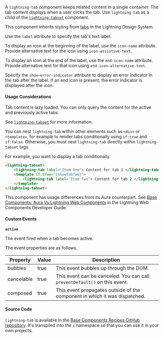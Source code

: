 A `lightning-tab` component keeps related content in a single container. The tab content
displays when a user clicks the tab. Use `lightning-tab`
as a child of the [`lightning-tabset`](bundle/lightning-tabset/documentation) component.

This component inherits styling from
[tabs](https://www.lightningdesignsystem.com/components/tabs/) in the
Lightning Design System.

Use the `label` attribute to specify the tab's text label.

To display an icon at the beginning of the label, use the `icon-name` attribute. Provide alternative text for the icon using `icon-assistive-text`.

To display an icon at the end of the label, use the `end-icon-name` attribute. Provide alternative text for that icon using `end-icon-alternative-text`.

Specify the `show-error-indicator` attribute to display an error indicator in the tab after the label. If an end icon is present, the error indicator is displayed after the icon.

#### Usage Considerations

Tab content is lazy loaded. You can only query the content for the active and previously active tabs.

See [`lightning-tabset`](bundle/lightning-tabset/documentation) for more
information.

You can nest `lightning-tab` within other elements such as `<div>` or `<template>`, for example to render tabs conditionally using `if:true` and `if:false`. Otherwise, you must nest
`lightning-tab` directly within `lightning-tabset` tags.

For example, you want to display a tab conditionally.

```html
<lightning-tabset>
    <lightning-tab label="Item One"> Content for tab 1 </lightning-tab>
    <template if:true="{showTabTwo}">
        <lightning-tab label="Item Two"> Content for tab 2 </lightning-tab>
    </template>
</lightning-tabset>
```

This component has usage differences from its Aura counterpart. See [Base Components: Aura Vs Lightning Web Components](docs/component-library/documentation/lwc/lwc.migrate_map_aura_lwc_components) in the Lightning Web Components Developer Guide.

#### Custom Events

**`active`**

The event fired when a tab becomes active.

The event properties are as follows.

| Property   | Value | Description                                                                |
| ---------- | ----- | -------------------------------------------------------------------------- |
| bubbles    | true  | This event bubbles up through the DOM.                                     |
| cancelable | true  | This event can be canceled. You can call `preventDefault()` on this event. |
| composed   | true  | This event propagates outside of the component in which it was dispatched. |

#### Source Code

`lightning-tab` is available in the [Base Components Recipes GitHub repository](https://github.com/salesforce/base-components-recipes#documentation). It's transpiled into the `c` namespace so that you can use it in your own projects.

